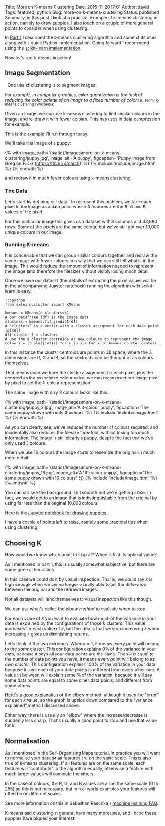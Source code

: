 Title: More on K-means Clustering
Date: 2016-11-20 17:01
Author: david
Tags: featured, python
Slug: more-on-k-means-clustering
Status: published
Summary: In this post I look at a practical example of k-means clustering in action, namely to draw puppies. I also touch on a couple of more general points to consider when using clustering.

In [Part 1](/introduction-to-k-means-clustering)
I described the k-means clustering algorithm and some of its uses along
with a quick Python implementation. Going forward I recommend using the
[scikit-learn implementation](http://scikit-learn.org/stable/modules/clustering.html#k-means).

Now let's see k-means in action!

## Image Segmentation
 
One use of clustering is to segment images:

_For example, in computer graphics, color quantization is the task of reducing the color palette of an image to a fixed number of colors *k*._
<small>From: [k-means clustering (Wikipedia)](https://en.wikipedia.org/wiki/K-means_clustering#Vector_quantization)</small>

Given an image, we can use k-means clustering to find similar colours in
the image, and re-draw it with fewer colours. This has uses in data
compression for example.

This is the example I'll run through today.

We'll take this image of a puppy:

{% with image_path='{static}/images/more-on-k-means-clustering/puppy.jpg',
        image_alt='A puppy',
        figcaption='Puppy image from Greg on Flickr (https://flic.kr/p/oaj46)' %}
    {% include 'include/image.html' %}
{% endwith %}

 and redraw it in much fewer colours using k-means clustering.

### The Data

Let's start by defining our data. To represent this problem, we take
each pixel in the image as a data point whose 3 features are the R, G
and B values of the pixel.

For this particular image this gives us a dataset with 3 columns and
43,680 rows. Some of the pixels are the same colour, but we've still got
over 10,000 unique colours in our image.

### Running K-means

It is conceivable that we can group similar colours together and redraw
the same image with fewer colours in a way that we can still tell what
is in the image. This would reduce the amount of information needed to
represent the image (and therefore the filesize) without visibly losing
much detail.

Once we have our dataset (the details of extracting the pixel values
will be in the accompanying Jupyter notebook) running the algorithm with
scikit-learn is easy:

    :::python
    from sklearn.cluster import KMeans

    kmeans = KMeans(n_clusters=k)
    # our dataframe (df) is the image data
    clusters = kmeans.fit_predict(df)
    # "clusters" is a vector with a cluster assignment for each data point (pixel)
    df['cluster'] = clusters
    # use the K cluster centroids as new colours to represent the image
    colours = [tuple([int(c) for c in x]) for x in kmeans.cluster_centers_]

In this instance the cluster centroids are points in 3D space, where the
3 dimensions are R, G and B, so the centroids can be thought of as
colours themselves.

That means once we have the cluster assignment for each pixel, plus the
centroid as the associated colour value, we can reconstruct our image
pixel by pixel to get the $k$-colour representation.

The same image with only 3 colours looks like this:

{% with image_path='{static}/images/more-on-k-means-clustering/puppy_3.jpg',
        image_alt='A 3-colour puppy',
        figcaption='The same puppy drawn with only 3 colours' %}
    {% include 'include/image.html' %}
{% endwith %}

As you can clearly see, we've reduced the number of colours required,
and incidentally also reduced the filesize threefold, without losing too
much information. The image is still clearly a puppy, despite the fact
that we've only used 3 colours.

When we use 16 colours the image starts to resemble the original in much
more detail:

{% with image_path='{static}/images/more-on-k-means-clustering/puppy_16.jpg',
        image_alt='A 16-colour puppy',
        figcaption='The same puppy drawn with 16 colours' %}
    {% include 'include/image.html' %}
{% endwith %}

You can still see the background isn't smooth but we're getting close.
In fact, we would get to an image that is indistinguishable from the
original by using far less than the original 10,000 colours.


Here is the [Jupyter notebook for drawing puppies](https://github.com/davidasboth/blog-notebooks/blob/master/k-means/Image%20Clustering%20with%20scikit-learn.ipynb).

I have a couple of points left to raise, namely some practical tips when
using clustering.

## Choosing K

How would we know which point to stop at? When is $k$ at its optimal
value?

As I mentioned in part 1, this is usually somewhat subjective, but there
are some general heuristics.

In this case we could do it by visual inspection. That is, we could say
$k$ is high enough when we are no longer visually able to tell the
difference between the original and the redrawn images.

Not all datasets will lend themselves to visual inspection like this
though.

We can use what's called the *elbow method* to evaluate when to stop.

For each value of $k$ you want to evaluate how much of the variance in
your data is explained by the configurations of those $k$ clusters.
This value increases for each value of $k$, but the idea is that we
stop increasing $k$ when increasing it gives us diminishing returns.

Let's think of the two extremes. When $k$ = 1, it means every point
will belong to the *same* cluster. This configuration explains 0% of the
variance in your data, because it says all your data points are the
same. Then $k$ is equal to the number of data points you have, it
means every point will belong to *its own cluster*. This configuration
explains 100% of the variation in your data because it says each of your
data points is different from every other one. A value in between will
explain some % of the variation, because it will say some data points
are equal to some other data points, and different from some others.

[Here's a good explanation](https://bl.ocks.org/rpgove/0060ff3b656618e9136b) of the
elbow method, although it uses the "error" for each $k$ value, so the
graph is upside down compared to the "variance explained" metric I
discussed above.

Either way, there is usually an "elbow" where the increase/decrease is
suddenly less sharp. That's usually a good point to stop and use that
value for $k$.

## Normalisation

As I mentioned in the Self-Organising Maps tutorial, in practice you
will want to normalise your data so all features are on the same scale.
This is also true of k-means clustering. If all features are on the same
scale, each feature will "contribute" to the algorithm equally,
otherwise a feature with much larger values will dominate the others.

In the case of colours, the R, G, and B values are all on the same scale
(0 to 255) so this is not necessary, but in real world examples your
features will often be on different scales.

See more information on this in Sebastian Raschka's [machine learning FAQ](http://sebastianraschka.com/faq/docs/when-to-standardize.html).

K-means and clustering in general have many more uses, and I hope these
puppies have piqued your interest!
